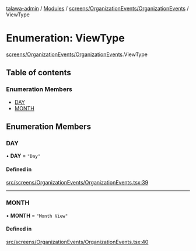 [talawa-admin](../README.md) / [Modules](../modules.md) / [screens/OrganizationEvents/OrganizationEvents](../modules/screens_OrganizationEvents_OrganizationEvents.md) / ViewType

# Enumeration: ViewType

[screens/OrganizationEvents/OrganizationEvents](../modules/screens_OrganizationEvents_OrganizationEvents.md).ViewType

## Table of contents

### Enumeration Members

- [DAY](screens_OrganizationEvents_OrganizationEvents.ViewType.md#day)
- [MONTH](screens_OrganizationEvents_OrganizationEvents.ViewType.md#month)

## Enumeration Members

### DAY

• **DAY** = ``"Day"``

#### Defined in

[src/screens/OrganizationEvents/OrganizationEvents.tsx:39](https://github.com/AVtheking/talawa-admin/blob/2c36281/src/screens/OrganizationEvents/OrganizationEvents.tsx#L39)

___

### MONTH

• **MONTH** = ``"Month View"``

#### Defined in

[src/screens/OrganizationEvents/OrganizationEvents.tsx:40](https://github.com/AVtheking/talawa-admin/blob/2c36281/src/screens/OrganizationEvents/OrganizationEvents.tsx#L40)
